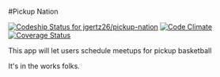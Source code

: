 #Pickup Nation

[ ![Codeship Status for jgertz26/pickup-nation](https://codeship.com/projects/1aae0fe0-4e6b-0133-1c3e-5a2039af3b63/status?branch=master)](https://codeship.com/projects/106907)
[![Code Climate](https://codeclimate.com/github/jgertz26/pickup-nation/badges/gpa.svg)](https://codeclimate.com/github/jgertz26/pickup-nation)
[![Coverage Status](https://coveralls.io/repos/jgertz26/pickup-nation/badge.svg?branch=master&service=github)](https://coveralls.io/github/jgertz26/pickup-nation?branch=master)

This app will let users schedule meetups for pickup basketball

It's in the works folks.
